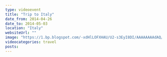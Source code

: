 ```yaml
---
type: videoevent
title: "Trip to Italy"
date_from: 2014-04-26
date_to: 2014-05-03
location: "Italy"
websiteUrl: ""
image: "https://1.bp.blogspot.com/-xdHlLOFXHAU/U2-s3EyI8DI/AAAAAAAAdAQ/tQuYwT3l8rs/s1600/dsc04119.picasaweb.jpg"
videocategories: travel
posts: 
---
```

